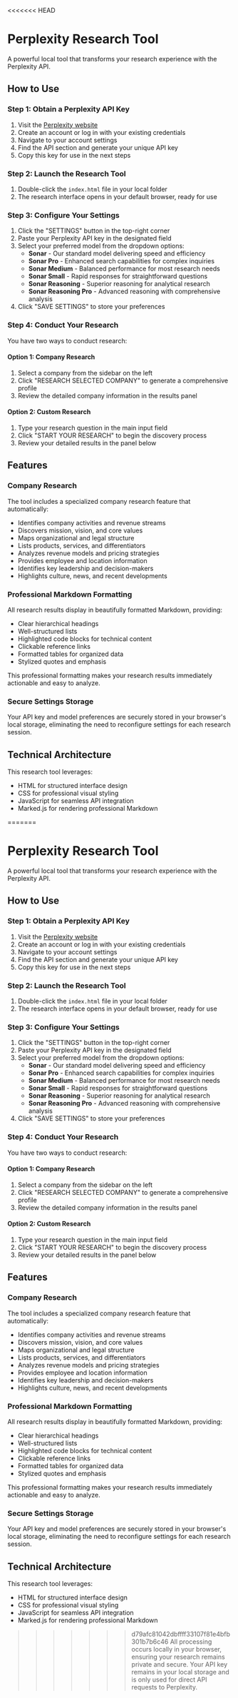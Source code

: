 <<<<<<< HEAD
# Perplexity Research Tool

A powerful local tool that transforms your research experience with the Perplexity API.

## How to Use

### Step 1: Obtain a Perplexity API Key

1. Visit the [Perplexity website](https://www.perplexity.ai/)
2. Create an account or log in with your existing credentials
3. Navigate to your account settings
4. Find the API section and generate your unique API key
5. Copy this key for use in the next steps

### Step 2: Launch the Research Tool

1. Double-click the `index.html` file in your local folder
2. The research interface opens in your default browser, ready for use

### Step 3: Configure Your Settings

1. Click the "SETTINGS" button in the top-right corner
2. Paste your Perplexity API key in the designated field
3. Select your preferred model from the dropdown options:
   - **Sonar** - Our standard model delivering speed and efficiency
   - **Sonar Pro** - Enhanced search capabilities for complex inquiries
   - **Sonar Medium** - Balanced performance for most research needs
   - **Sonar Small** - Rapid responses for straightforward questions
   - **Sonar Reasoning** - Superior reasoning for analytical research
   - **Sonar Reasoning Pro** - Advanced reasoning with comprehensive analysis
4. Click "SAVE SETTINGS" to store your preferences

### Step 4: Conduct Your Research

You have two ways to conduct research:

#### Option 1: Company Research
1. Select a company from the sidebar on the left
2. Click "RESEARCH SELECTED COMPANY" to generate a comprehensive profile
3. Review the detailed company information in the results panel

#### Option 2: Custom Research
1. Type your research question in the main input field
2. Click "START YOUR RESEARCH" to begin the discovery process
3. Review your detailed results in the panel below

## Features

### Company Research
The tool includes a specialized company research feature that automatically:
- Identifies company activities and revenue streams
- Discovers mission, vision, and core values
- Maps organizational and legal structure
- Lists products, services, and differentiators
- Analyzes revenue models and pricing strategies
- Provides employee and location information
- Identifies key leadership and decision-makers
- Highlights culture, news, and recent developments

### Professional Markdown Formatting

All research results display in beautifully formatted Markdown, providing:

- Clear hierarchical headings
- Well-structured lists
- Highlighted code blocks for technical content
- Clickable reference links
- Formatted tables for organized data
- Stylized quotes and emphasis

This professional formatting makes your research results immediately actionable and easy to analyze.

### Secure Settings Storage

Your API key and model preferences are securely stored in your browser's local storage, eliminating the need to reconfigure settings for each research session.

## Technical Architecture

This research tool leverages:
- HTML for structured interface design
- CSS for professional visual styling
- JavaScript for seamless API integration
- Marked.js for rendering professional Markdown

=======
# Perplexity Research Tool

A powerful local tool that transforms your research experience with the Perplexity API.

## How to Use

### Step 1: Obtain a Perplexity API Key

1. Visit the [Perplexity website](https://www.perplexity.ai/)
2. Create an account or log in with your existing credentials
3. Navigate to your account settings
4. Find the API section and generate your unique API key
5. Copy this key for use in the next steps

### Step 2: Launch the Research Tool

1. Double-click the `index.html` file in your local folder
2. The research interface opens in your default browser, ready for use

### Step 3: Configure Your Settings

1. Click the "SETTINGS" button in the top-right corner
2. Paste your Perplexity API key in the designated field
3. Select your preferred model from the dropdown options:
   - **Sonar** - Our standard model delivering speed and efficiency
   - **Sonar Pro** - Enhanced search capabilities for complex inquiries
   - **Sonar Medium** - Balanced performance for most research needs
   - **Sonar Small** - Rapid responses for straightforward questions
   - **Sonar Reasoning** - Superior reasoning for analytical research
   - **Sonar Reasoning Pro** - Advanced reasoning with comprehensive analysis
4. Click "SAVE SETTINGS" to store your preferences

### Step 4: Conduct Your Research

You have two ways to conduct research:

#### Option 1: Company Research
1. Select a company from the sidebar on the left
2. Click "RESEARCH SELECTED COMPANY" to generate a comprehensive profile
3. Review the detailed company information in the results panel

#### Option 2: Custom Research
1. Type your research question in the main input field
2. Click "START YOUR RESEARCH" to begin the discovery process
3. Review your detailed results in the panel below

## Features

### Company Research
The tool includes a specialized company research feature that automatically:
- Identifies company activities and revenue streams
- Discovers mission, vision, and core values
- Maps organizational and legal structure
- Lists products, services, and differentiators
- Analyzes revenue models and pricing strategies
- Provides employee and location information
- Identifies key leadership and decision-makers
- Highlights culture, news, and recent developments

### Professional Markdown Formatting

All research results display in beautifully formatted Markdown, providing:

- Clear hierarchical headings
- Well-structured lists
- Highlighted code blocks for technical content
- Clickable reference links
- Formatted tables for organized data
- Stylized quotes and emphasis

This professional formatting makes your research results immediately actionable and easy to analyze.

### Secure Settings Storage

Your API key and model preferences are securely stored in your browser's local storage, eliminating the need to reconfigure settings for each research session.

## Technical Architecture

This research tool leverages:
- HTML for structured interface design
- CSS for professional visual styling
- JavaScript for seamless API integration
- Marked.js for rendering professional Markdown

>>>>>>> d79afc81042dbffff33107f81e4bfb301b7b6c46
All processing occurs locally in your browser, ensuring your research remains private and secure. Your API key remains in your local storage and is only used for direct API requests to Perplexity. 
